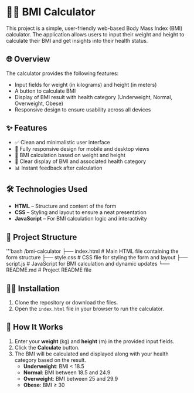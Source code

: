 # 🏋️‍♂️ BMI Calculator
This project is a simple, user-friendly web-based Body Mass Index (BMI) calculator. The application allows users to input their weight and height to calculate their BMI and get insights into their health status.

## 🌐 Overview
The calculator provides the following features:
- Input fields for weight (in kilograms) and height (in meters)
- A button to calculate BMI
- Display of BMI result with health category (Underweight, Normal, Overweight, Obese)
- Responsive design to ensure usability across all devices

## ✨ Features

- ✅ Clean and minimalistic user interface
- 📱 Fully responsive design for mobile and desktop views
- 🧮 BMI calculation based on weight and height
- 🎯 Clear display of BMI and associated health category
- 📊 Instant feedback after calculation

## 🛠️ Technologies Used
- **HTML** – Structure and content of the form
- **CSS** – Styling and layout to ensure a neat presentation
- **JavaScript** – For BMI calculation logic and interactivity

## 📁 Project Structure
'''bash
/bmi-calculator
├── index.html           # Main HTML file containing the form structure
├── style.css            # CSS file for styling the form and layout
├── script.js            # JavaScript for BMI calculation and dynamic updates
└── README.md            # Project README file

## 🧑‍💻 Installation
1. Clone the repository or download the files.
2. Open the `index.html` file in your browser to run the calculator.

## 📝 How It Works
1. Enter your **weight** (kg) and **height** (m) in the provided input fields.
2. Click the **Calculate** button.
3. The BMI will be calculated and displayed along with your health category based on the result.
   - **Underweight**: BMI < 18.5
   - **Normal**: BMI between 18.5 and 24.9
   - **Overweight**: BMI between 25 and 29.9
   - **Obese**: BMI ≥ 30
